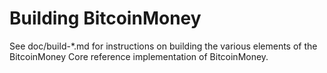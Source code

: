 Building BitcoinMoney
================

See doc/build-*.md for instructions on building the various
elements of the BitcoinMoney Core reference implementation of BitcoinMoney.
